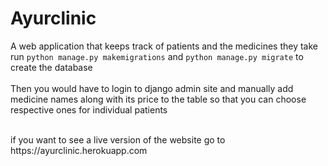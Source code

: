 # Ayurclinic
A web application that keeps track of patients and the medicines they take
<br>
run ```python manage.py makemigrations``` and
```python manage.py migrate``` to create the database
<br>
<br>
Then you would have to login to django admin site and manually add medicine names along with its price to the table
so that you can choose respective ones for individual patients

<br>
if you want to see a live version of the website go to
https://ayurclinic.herokuapp.com
